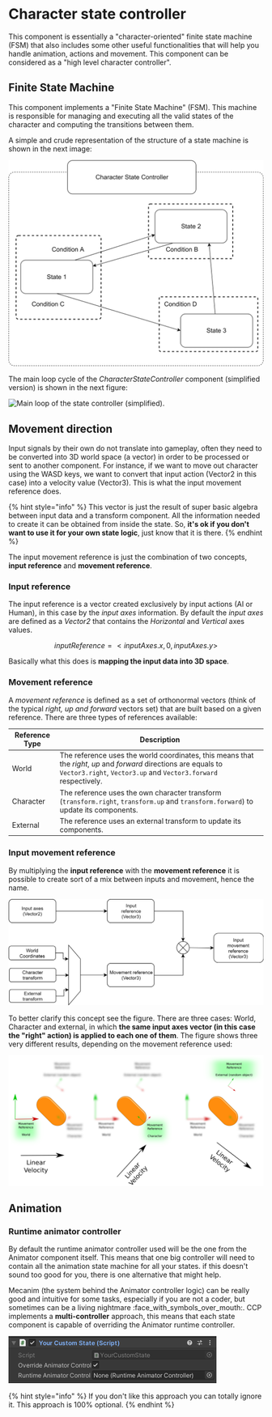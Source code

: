 # Character state controller

This component is essentially a "character-oriented" finite state machine (FSM) that also includes some other useful functionalities that will help you handle animation, actions and movement. This component can be considered as a "high level character controller".

## Finite State Machine

This component implements a "Finite State Machine" (FSM). This machine is responsible for managing and executing all the valid states of the character and computing the transitions between them.

A simple and crude representation of the structure of a state machine is shown in the next image:

![A representation of the state machine.](../../.gitbook/assets/FSM.png)

The main loop cycle of the _CharacterStateController_ component (simplified version) is shown in the next figure:

![Main loop of the state controller (simplified).](../../.gitbook/assets/FSM\_Loop.png)

## Movement direction

Input signals by their own do not translate into gameplay, often they need to be converted into 3D world space (a vector) in order to be processed or sent to another component. For instance, if we want to move out character using the WASD keys, we want to convert that input action (Vector2 in this case) into a velocity value (Vector3). This is what the input movement reference does.

{% hint style="info" %}
This vector is just the result of super basic algebra between input data and a transform component. All the information needed to create it can be obtained from inside the state. So, **it's ok if you don't want to use it for your own state logic**, just know that it is there.
{% endhint %}

The input movement reference is just the combination of two concepts, **input reference** and **movement reference**.

### Input reference

The input reference is a vector created exclusively by input actions (AI or Human), in this case by the _input axes_ information. By default the _input axes_ are defined as a _Vector2_ that contains the _Horizontal_ and _Vertical_ axes values.

$$inputReference = < inputAxes.x , 0 , inputAxes.y >$$

Basically what this does is **mapping the input data into 3D space**.

### Movement reference

A _movement reference_ is defined as a set of orthonormal vectors (think of the typical _right, up and forward_ vectors set) that are built based on a given reference. There are three types of references available:

| Reference Type | Description                                                                                                                                                                          |
| -------------- | ------------------------------------------------------------------------------------------------------------------------------------------------------------------------------------ |
| World          | The reference uses the world coordinates, this means that the _right_, _up_ and _forward_ directions are equals to `Vector3.right`, `Vector3.up` and `Vector3.forward` respectively. |
| Character      | The reference uses the own character transform (`transform.right`, `transform.up` and `transform.forward`) to update its components.                                                 |
| External       | The reference uses an external transform to update its components.                                                                                                                   |

### Input movement reference

By multiplying the **input reference** with the **movement reference** it is possible to create sort of a mix between inputs and movement, hence the name.&#x20;

![Input movement reference calculation.](../../.gitbook/assets/MovementRefDiagram.png)

To better clarify this concept see the figure. There are three cases: World, Character and external, in which **the same input axes vector (in this case the "right" action) is applied to each one of them**. The figure shows three very different results, depending on the movement reference used:

![](../../.gitbook/assets/movementRef.png)

## Animation

### Runtime animator controller

By default the runtime animator controller used will be the one from the Animator component itself. This means that one big controller will need to contain all the animation state machine for all your states. if this doesn't sound too good for you, there is one alternative that might help.

Mecanim (the system behind the Animator controller logic) can be really good and intuitive for some tasks, especially if you are not a coder, but sometimes can be a living nightmare :face\_with\_symbols\_over\_mouth:. CCP implements a **multi-controller** approach, this means that each state component is capable of overriding the Animator runtime controller.

![](<../../.gitbook/assets/imagen (86).png>)

{% hint style="info" %}
If you don't like this approach you can totally ignore it. This approach is 100% optional.
{% endhint %}

